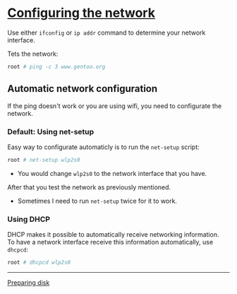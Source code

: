# [Configuring the network](https://wiki.gentoo.org/wiki/Handbook:AMD64/Installation/Networking)
Use either `ifconfig` or `ip addr` command to determine your network interface.  
  
Tets the network:
```bash
root # ping -c 3 www.gentoo.org
```
## Automatic network configuration
If the ping doesn't work or you are using wifi, you need to configurate the network.  
  
### Default: Using net-setup
Easy way to configurate automaticly is to run the `net-setup` script:
```bash
root # net-setup wlp2s0
```
* You would change `wlp2s0` to the network interface that you have.  
  
After that you test the network as previously mentioned.  
* Sometimes I need to run `net-setup` twice for it to work.  

### Using DHCP
DHCP makes it possible to automatically receive networking information.  
To have a network interface receive this information automatically, use `dhcpcd`:
```bash
root # dhcpcd wlp2s0
```
---
[Preparing disk](https://github.com/Veliquu/Personal-linux/blob/main/Gentoo/Systemd/Installation/2.%20Preparing%20disk.md)
